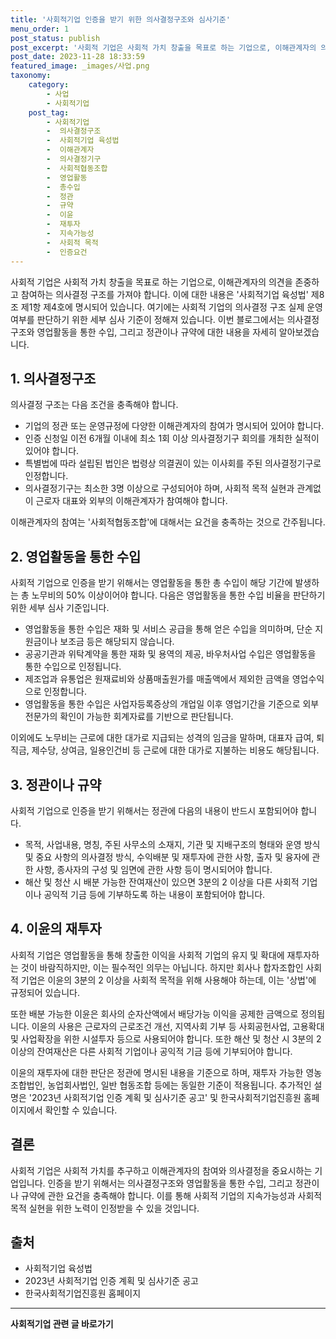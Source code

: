 ```yaml
---
title: '사회적기업 인증을 받기 위한 의사결정구조와 심사기준'
menu_order: 1
post_status: publish
post_excerpt: '사회적 기업은 사회적 가치 창출을 목표로 하는 기업으로, 이해관계자의 의견을 존중하고 참여하는 의사결정 구조를 가져야 합니다. 이에 대한 내용은  사회적기업 육성법  제8조 제1항 제4호에 명시되어 있습니다. 여기에는 사회적 기업의 의사결정 구조 실제 운영 여부를 판단하기 위한 세부 심사 기준이 정해져 있습니다. 이번 블로그에서는 의사결정 구조와 영업활동을 통한 수입, 그리고 정관이나 규약에 대한 내용을 자세히 알아보겠습니다.'
post_date: 2023-11-28 18:33:59
featured_image: _images/사업.png
taxonomy:
    category:
        - 사업
        - 사회적기업
    post_tag:
        - 사회적기업
        -  의사결정구조
        -  사회적기업 육성법
        -  이해관계자
        -  의사결정기구
        -  사회적협동조합
        -  영업활동
        -  총수입
        -  정관
        -  규약
        -  이윤
        -  재투자
        -  지속가능성
        -  사회적 목적
        -  인증요건
---
```



사회적 기업은 사회적 가치 창출을 목표로 하는 기업으로, 이해관계자의 의견을 존중하고 참여하는 의사결정 구조를 가져야 합니다. 이에 대한 내용은 '사회적기업 육성법' 제8조 제1항 제4호에 명시되어 있습니다. 여기에는 사회적 기업의 의사결정 구조 실제 운영 여부를 판단하기 위한 세부 심사 기준이 정해져 있습니다. 이번 블로그에서는 의사결정 구조와 영업활동을 통한 수입, 그리고 정관이나 규약에 대한 내용을 자세히 알아보겠습니다.

## 1. 의사결정구조

의사결정 구조는 다음 조건을 충족해야 합니다.

- 기업의 정관 또는 운영규정에 다양한 이해관계자의 참여가 명시되어 있어야 합니다.
- 인증 신청일 이전 6개월 이내에 최소 1회 이상 의사결정기구 회의를 개최한 실적이 있어야 합니다.
- 특별법에 따라 설립된 법인은 법령상 의결권이 있는 이사회를 주된 의사결정기구로 인정합니다.
- 의사결정기구는 최소한 3명 이상으로 구성되어야 하며, 사회적 목적 실현과 관계없이 근로자 대표와 외부의 이해관계자가 참여해야 합니다.

이해관계자의 참여는 '사회적협동조합'에 대해서는 요건을 충족하는 것으로 간주됩니다.

## 2. 영업활동을 통한 수입

사회적 기업으로 인증을 받기 위해서는 영업활동을 통한 총 수입이 해당 기간에 발생하는 총 노무비의 50% 이상이어야 합니다. 다음은 영업활동을 통한 수입 비율을 판단하기 위한 세부 심사 기준입니다.

- 영업활동을 통한 수입은 재화 및 서비스 공급을 통해 얻은 수입을 의미하며, 단순 지원금이나 보조금 등은 해당되지 않습니다.
- 공공기관과 위탁계약을 통한 재화 및 용역의 제공, 바우처사업 수입은 영업활동을 통한 수입으로 인정됩니다.
- 제조업과 유통업은 원재료비와 상품매출원가를 매출액에서 제외한 금액을 영업수익으로 인정합니다.
- 영업활동을 통한 수입은 사업자등록증상의 개업일 이후 영업기간을 기준으로 외부 전문가의 확인이 가능한 회계자료를 기반으로 판단됩니다.

이외에도 노무비는 근로에 대한 대가로 지급되는 성격의 임금을 말하며, 대표자 급여, 퇴직금, 제수당, 상여금, 일용인건비 등 근로에 대한 대가로 지불하는 비용도 해당됩니다. 

## 3. 정관이나 규약

사회적 기업으로 인증을 받기 위해서는 정관에 다음의 내용이 반드시 포함되어야 합니다.

- 목적, 사업내용, 명칭, 주된 사무소의 소재지, 기관 및 지배구조의 형태와 운영 방식 및 중요 사항의 의사결정 방식, 수익배분 및 재투자에 관한 사항, 출자 및 융자에 관한 사항, 종사자의 구성 및 임면에 관한 사항 등이 명시되어야 합니다.
- 해산 및 청산 시 배분 가능한 잔여재산이 있으면 3분의 2 이상을 다른 사회적 기업이나 공익적 기금 등에 기부하도록 하는 내용이 포함되어야 합니다.

## 4. 이윤의 재투자

사회적 기업은 영업활동을 통해 창출한 이익을 사회적 기업의 유지 및 확대에 재투자하는 것이 바람직하지만, 이는 필수적인 의무는 아닙니다. 하지만 회사나 합자조합인 사회적 기업은 이윤의 3분의 2 이상을 사회적 목적을 위해 사용해야 하는데, 이는 '상법'에 규정되어 있습니다.

또한 배분 가능한 이윤은 회사의 순자산액에서 배당가능 이익을 공제한 금액으로 정의됩니다. 이윤의 사용은 근로자의 근로조건 개선, 지역사회 기부 등 사회공헌사업, 고용확대 및 사업확장을 위한 시설투자 등으로 사용되어야 합니다. 또한 해산 및 청산 시 3분의 2 이상의 잔여재산은 다른 사회적 기업이나 공익적 기금 등에 기부되어야 합니다.

이윤의 재투자에 대한 판단은 정관에 명시된 내용을 기준으로 하며, 재투자 가능한 영농조합법인, 농업회사법인, 일반 협동조합 등에는 동일한 기준이 적용됩니다. 추가적인 설명은 '2023년 사회적기업 인증 계획 및 심사기준 공고' 및 한국사회적기업진흥원 홈페이지에서 확인할 수 있습니다.

## 결론

사회적 기업은 사회적 가치를 추구하고 이해관계자의 참여와 의사결정을 중요시하는 기업입니다. 인증을 받기 위해서는 의사결정구조와 영업활동을 통한 수입, 그리고 정관이나 규약에 관한 요건을 충족해야 합니다. 이를 통해 사회적 기업의 지속가능성과 사회적 목적 실현을 위한 노력이 인정받을 수 있을 것입니다.

## 출처

- 사회적기업 육성법
- 2023년 사회적기업 인증 계획 및 심사기준 공고
- 한국사회적기업진흥원 홈페이지
<!-- wp:separator -->
<hr class="wp-block-separator has-alpha-channel-opacity"/>
<!-- /wp:separator -->

<!-- wp:group {"backgroundColor":"base","layout":{"type":"constrained"}} -->
<div class="wp-block-group has-base-background-color has-background"><!-- wp:paragraph {"align":"center","fontSize":"medium"} -->
<p class="has-text-align-center has-large-font-size"><strong>사회적기업 관련 글 바로가기</strong></p>
<!-- /wp:paragraph -->


<!-- wp:latest-posts
{"categories":[{"id":27410,"count":19,"description":"","link":"https://uknowlaw.com/category/%ec%82%ac%ed%9a%8c%ec%a0%81%ea%b8%b0%ec%97%85/","name":"사회적기업","slug":"사회적기업","taxonomy":"category","parent":0,"meta":[],"_links":{"self":[{"href":"https://uknowlaw.com/wp-json/wp/v2/categories/27410"}],"collection":[{"href":"https://uknowlaw.com/wp-json/wp/v2/categories"}],"about":[{"href":"https://uknowlaw.com/wp-json/wp/v2/taxonomies/category"}],"wp:post_type":[{"href":"https://uknowlaw.com/wp-json/wp/v2/posts?categories=27410"}],"curies":[{"name":"wp","href":"https://api.w.org/{rel}","templated":true}]}}],"postsToShow":100,"excerptLength":28,"postLayout":"grid","columns":2,"featuredImageAlign":"left","featuredImageSizeSlug":"large","fontSize":"small"} /--></div>
<!-- /wp:group -->